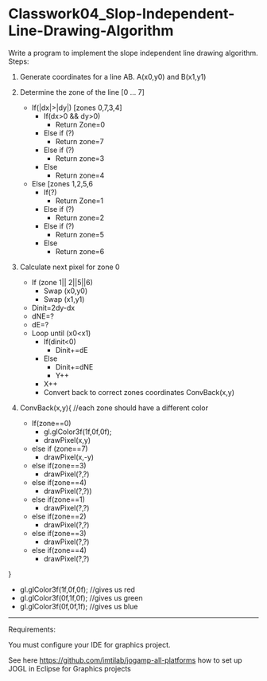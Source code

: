 # Classwork04_Slop-Independent-Line-Drawing-Algorithm


Write a program to implement the slope independent line drawing algorithm. 
Steps:

1. Generate coordinates for a line AB. A(x0,y0) and B(x1,y1)
2. Determine the zone of the line [0 … 7]
    - If(|dx|>|dy|) [zones 0,7,3,4]
        - If(dx>0 && dy>0)
           - Return Zone=0
        - Else if (?)
           - Return zone=7
        - Else if (?)
           - Return zone=3
        - Else 
           - Return zone=4
    - Else [zones 1,2,5,6
        - If(?)
            - Return Zone=1
        - Else if (?)
            - Return zone=2
        - Else if (?)
            - Return zone=5
        - Else 
            - Return zone=6
3.	Calculate next pixel for zone 0
    - If (zone 1|| 2||5||6)
        - Swap (x0,y0)
        - Swap (x1,y1)
    - Dinit=2dy-dx
    - dNE=?
    - dE=?
    - Loop until (x0<x1)
        - If(dinit<0)
            - Dinit+=dE
        - Else 
            - Dinit+=dNE
            - Y++
        - X++
        - Convert back to correct zones coordinates ConvBack(x,y)

4.	ConvBack(x,y){ //each zone should have a different color
    - If(zone==0)
        - gl.glColor3f(1f,0f,0f);
        - drawPixel(x,y)
    - else if (zone==7)
        - drawPixel(x,-y)
    - else if(zone==3)
        - drawPixel(?,?)
    - else if(zone==4)
        - drawPixel(?,?))
    - else if(zone==1)
        - drawPixel(?,?)
    - else if(zone==2)
        - drawPixel(?,?)
    - else if(zone==3)
        - drawPixel(?,?)
    - else if(zone==4)
        - drawPixel(?,?)


}

- gl.glColor3f(1f,0f,0f); //gives us red
- gl.glColor3f(0f,1f,0f); //gives us green
- gl.glColor3f(0f,0f,1f); //gives us blue



----------------
Requirements: 

You must configure your IDE for graphics project.

See here https://github.com/imtilab/jogamp-all-platforms how to set up JOGL in Eclipse for Graphics projects
